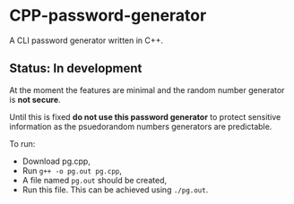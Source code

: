 # CPP-password-generator

A CLI password generator written in C++.

## Status: In development

At the moment the features are minimal and the random number generator is __not secure__.

Until this is fixed __do not use this password generator__ to protect sensitive information as the psuedorandom numbers generators are predictable.

To run:

- Download pg.cpp,
- Run `g++ -o pg.out pg.cpp`,
- A file named `pg.out` should be created,
- Run this file. This can be achieved using `./pg.out`.
